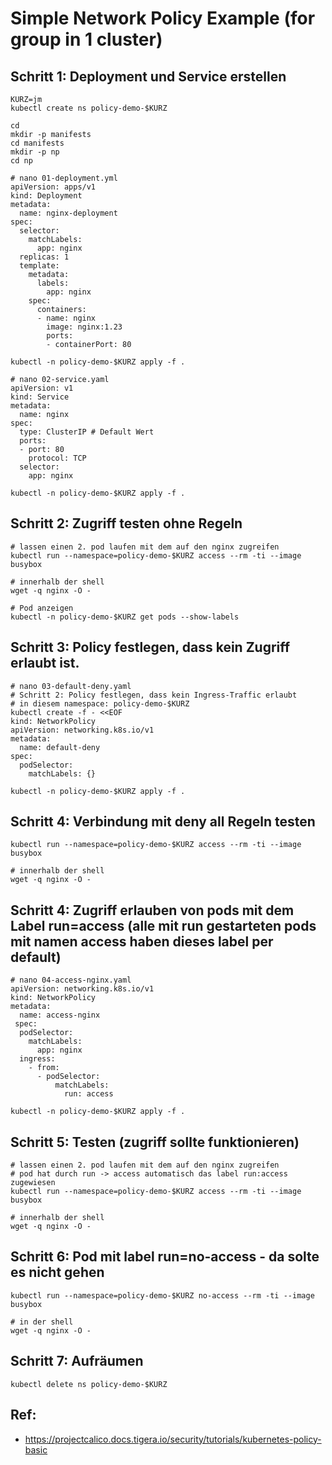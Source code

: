 # Simple Network Policy Example (for group in 1 cluster)

## Schritt 1: Deployment und Service erstellen 

```
KURZ=jm
kubectl create ns policy-demo-$KURZ 
```

```
cd 
mkdir -p manifests
cd manifests
mkdir -p np
cd np
```

```
# nano 01-deployment.yml
apiVersion: apps/v1
kind: Deployment
metadata:
  name: nginx-deployment
spec:
  selector:
    matchLabels:
      app: nginx
  replicas: 1
  template:
    metadata:
      labels:
        app: nginx
    spec:
      containers:
      - name: nginx
        image: nginx:1.23
        ports:
        - containerPort: 80
```

```
kubectl -n policy-demo-$KURZ apply -f . 
```

```
# nano 02-service.yaml
apiVersion: v1
kind: Service
metadata:
  name: nginx
spec:
  type: ClusterIP # Default Wert 
  ports:
  - port: 80
    protocol: TCP
  selector:
    app: nginx
```

```
kubectl -n policy-demo-$KURZ apply -f . 
```

## Schritt 2: Zugriff testen ohne Regeln 

```
# lassen einen 2. pod laufen mit dem auf den nginx zugreifen 
kubectl run --namespace=policy-demo-$KURZ access --rm -ti --image busybox
```

```
# innerhalb der shell 
wget -q nginx -O -
```

```
# Pod anzeigen
kubectl -n policy-demo-$KURZ get pods --show-labels
```

## Schritt 3: Policy festlegen, dass kein Zugriff erlaubt ist. 

```
# nano 03-default-deny.yaml 
# Schritt 2: Policy festlegen, dass kein Ingress-Traffic erlaubt
# in diesem namespace: policy-demo-$KURZ 
kubectl create -f - <<EOF
kind: NetworkPolicy
apiVersion: networking.k8s.io/v1
metadata:
  name: default-deny
spec:
  podSelector:
    matchLabels: {}
```

```
kubectl -n policy-demo-$KURZ apply -f .
```

## Schritt 4: Verbindung mit deny all Regeln testen 

```
kubectl run --namespace=policy-demo-$KURZ access --rm -ti --image busybox
```

```
# innerhalb der shell 
wget -q nginx -O -
```

## Schritt 4: Zugriff erlauben von pods mit dem Label run=access (alle mit run gestarteten pods mit namen access haben dieses label per default)

```
# nano 04-access-nginx.yaml 
apiVersion: networking.k8s.io/v1
kind: NetworkPolicy
metadata:
  name: access-nginx
 spec:
  podSelector:
    matchLabels:
      app: nginx
  ingress:
    - from:
      - podSelector:
          matchLabels:
            run: access
```

```
kubectl -n policy-demo-$KURZ apply -f . 
```

## Schritt 5: Testen (zugriff sollte funktionieren)

```
# lassen einen 2. pod laufen mit dem auf den nginx zugreifen 
# pod hat durch run -> access automatisch das label run:access zugewiesen 
kubectl run --namespace=policy-demo-$KURZ access --rm -ti --image busybox
```

```
# innerhalb der shell 
wget -q nginx -O -
```


## Schritt 6: Pod mit label run=no-access - da solte es nicht gehen 

``` 
kubectl run --namespace=policy-demo-$KURZ no-access --rm -ti --image busybox
```

```
# in der shell  
wget -q nginx -O -
```

## Schritt 7: Aufräumen 

```
kubectl delete ns policy-demo-$KURZ 
```


## Ref:

  * https://projectcalico.docs.tigera.io/security/tutorials/kubernetes-policy-basic
